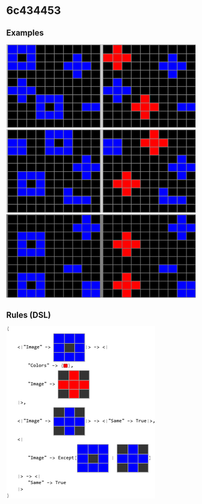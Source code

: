 # 6c434453

## Examples

![ARC examples for 6c434453](examples.png?raw=true)

## Rules (DSL)

![DSL rules for 6c434453](rules.png?raw=true)

